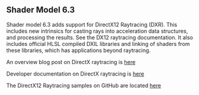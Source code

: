 ## Shader Model 6.3

Shader model 6.3 adds support for DirectX12 Raytracing (DXR). This includes new intrinsics for casting rays into acceleration data structures, and processing the results. See the DX12 raytracing documentation. It also includes official HLSL compiled DXIL libraries and linking of shaders from these libraries, which has applications beyond raytracing.

An overview blog post on DirectX raytracing is [here](https://blogs.msdn.microsoft.com/directx/2018/10/02/directx-raytracing-and-the-windows-10-october-2018-update/)

Developer documentation on DirectX raytracing is [here](https://docs.microsoft.com/en-us/windows/desktop/direct3d12/direct3d-12-raytracing)

The DirectX12 Raytracing samples on GitHub are located [here](https://github.com/Microsoft/DirectX-Graphics-Samples/tree/master/Samples/Desktop/D3D12Raytracing)
